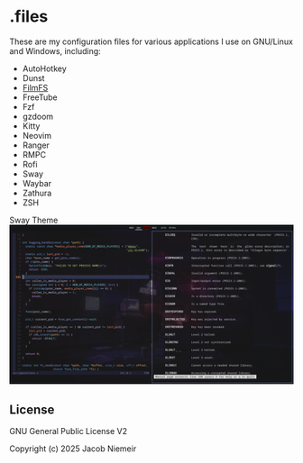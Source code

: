 # .files
These are my configuration files for various applications I use on GNU/Linux and Windows, including:
* AutoHotkey
* Dunst
* [FilmFS](https://github.com/nniemeir/filmfs)
* FreeTube
* Fzf
* gzdoom
* Kitty
* Neovim
* Ranger
* RMPC
* Rofi
* Sway
* Waybar
* Zathura
* ZSH

Sway Theme
![Sway Theme Preview](Previews/sway.png)

## License
GNU General Public License V2

Copyright (c) 2025 Jacob Niemeir
